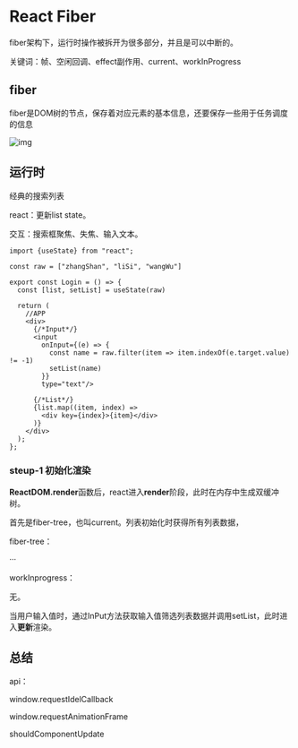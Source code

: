 # React Fiber

fiber架构下，运行时操作被拆开为很多部分，并且是可以中断的。



关键词：帧、空闲回调、effect副作用、current、workInProgress



## fiber

fiber是DOM树的节点，保存着对应元素的基本信息，还要保存一些用于任务调度的信息

![img](https://p1-jj.byteimg.com/tos-cn-i-t2oaga2asx/gold-user-assets/2018/3/25/1625d95bc781908d~tplv-t2oaga2asx-jj-mark:3024:0:0:0:q75.png)



## 运行时

经典的搜索列表

react：更新list state。

交互：搜索框聚焦、失焦、输入文本。

~~~tsx
import {useState} from "react";

const raw = ["zhangShan", "liSi", "wangWu"]

export const Login = () => {
  const [list, setList] = useState(raw)

  return (
    //APP
    <div>
      {/*Input*/}
      <input
        onInput={(e) => {
          const name = raw.filter(item => item.indexOf(e.target.value) != -1)
          setList(name)
        }}
        type="text"/>

      {/*List*/}
      {list.map((item, index) =>
        <div key={index}>{item}</div>
      )}
    </div>
  );
};

~~~





### steup-1 初始化渲染

**ReactDOM.render**函数后，react进入**render**阶段，此时在内存中生成双缓冲树。

首先是fiber-tree，也叫current。列表初始化时获得所有列表数据，

fiber-tree：

···

workInprogress：

无。



当用户输入值时，通过InPut方法获取输入值筛选列表数据并调用setList，此时进入**更新**渲染。













## 总结

api：

window.requestIdelCallback

window.requestAnimationFrame

shouldComponentUpdate
